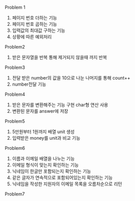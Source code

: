Problem 1
1. 페이지 번호 더하는 기능
2. 페이지 번호 곱하는 기능
3. 입력값의 최대값 구하는 기능
4. 상황에 따른 예외처리


Problem2
1. 받은 문자열을 반복 통해 제거되지 않을때 까지 반복 

Problem3
1. 전달 받은 number의 값을 10으로 나눈 나머지를 통해 count++ 
2. number전달 기능 


Problem4
1. 받은 문자를 변환해주는 기능 구현 char형 연산 사용
2. 변환된 문자를 answer에 저장

Problem5
1. 5만원부터 1원까지 배열 unit 생성
2. 입력받은 money를 unit과 비교 기능

Problem6
1. 이름과 이메일 배열을 나누는 기능
2. 이메일 형식이 맞는지 확인하는 기능
3. 닉네임이 한글만 포함되는지 확인하는 기능
4. 같은 글자가 연속적으로 포함되어있는지 확인하는 기능
5. 닉네임을 작성한 지원자의 이메일 목록을 오름차순으로 리턴

Problem7
